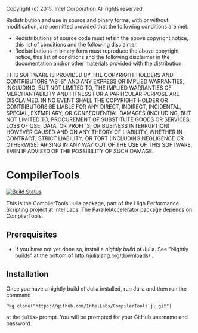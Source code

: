Copyright (c) 2015, Intel Corporation
All rights reserved.

Redistribution and use in source and binary forms, with or without
modification, are permitted provided that the following conditions are met:
- Redistributions of source code must retain the above copyright notice,
  this list of conditions and the following disclaimer.
- Redistributions in binary form must reproduce the above copyright notice,
  this list of conditions and the following disclaimer in the documentation
  and/or other materials provided with the distribution.

THIS SOFTWARE IS PROVIDED BY THE COPYRIGHT HOLDERS AND CONTRIBUTORS "AS IS"
AND ANY EXPRESS OR IMPLIED WARRANTIES, INCLUDING, BUT NOT LIMITED TO, THE
IMPLIED WARRANTIES OF MERCHANTABILITY AND FITNESS FOR A PARTICULAR PURPOSE
ARE DISCLAIMED. IN NO EVENT SHALL THE COPYRIGHT HOLDER OR CONTRIBUTORS BE
LIABLE FOR ANY DIRECT, INDIRECT, INCIDENTAL, SPECIAL, EXEMPLARY, OR
CONSEQUENTIAL DAMAGES (INCLUDING, BUT NOT LIMITED TO, PROCUREMENT OF
SUBSTITUTE GOODS OR SERVICES; LOSS OF USE, DATA, OR PROFITS; OR BUSINESS
INTERRUPTION) HOWEVER CAUSED AND ON ANY THEORY OF LIABILITY, WHETHER IN
CONTRACT, STRICT LIABILITY, OR TORT (INCLUDING NEGLIGENCE OR OTHERWISE)
ARISING IN ANY WAY OUT OF THE USE OF THIS SOFTWARE, EVEN IF ADVISED OF
THE POSSIBILITY OF SUCH DAMAGE.


# CompilerTools

[![Build Status](https://travis-ci.org/IntelLabs/CompilerTools.jl.svg?branch=master)](https://travis-ci.org/IntelLabs/CompilerTools.jl)

This is the CompilerTools Julia package, part of the High Performance
Scripting project at Intel Labs.  The ParallelAccelerator package
depends on CompilerTools.

## Prerequisites

  * If you have not yet done so, install a *nightly build* of Julia.
    See "Nightly builds" at the bottom of
    http://julialang.org/downloads/ .

## Installation

Once you have a nightly build of Julia installed, run Julia and then
run the command

    Pkg.clone("https://github.com/IntelLabs/CompilerTools.jl.git")

at the `julia>` prompt.  You will be prompted for your GitHub username
and password.
